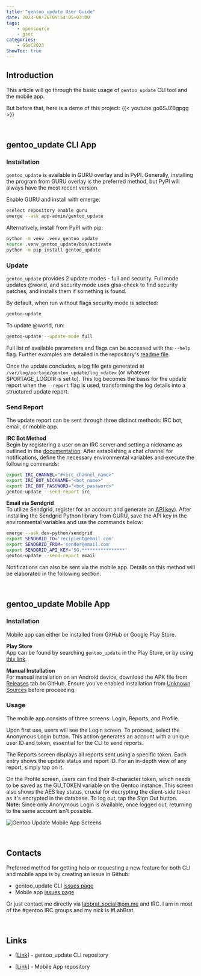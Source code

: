 ```yaml
---
title: "gentoo_update User Guide"
date: 2023-08-26T09:54:05+03:00
tags:
    - opensource
    - gsoc
categories:
    - GSoC2023
ShowToc: true
---
```


## Introduction
This article will go through the basic usage of `gentoo_update` CLI 
tool and the mobile app.  

But before that, here is a demo of this project: {{< youtube go6SJZBgpgg >}}

&nbsp; 

## gentoo_update CLI App
### Installation
`gentoo_update` is available in GURU overlay and in PyPI. 
Generally, installing the program from GURU overlay is the preferred method, 
but PyPI will always have the most recent version.  

Enable GURU and install with emerge:
```bash
eselect repository enable guru
emerge --ask app-admin/gentoo_update
```

Alternatively, install from PyPI with pip:
```bash
python -m venv .venv_gentoo_update
source .venv_gentoo_update/bin/activate
python -m pip install gentoo_update
```

### Update 
`gentoo_update` provides 2 update modes - full and security. Full mode updates @world, 
and security mode uses glsa-check to find security patches, and installs them if something 
is found.  

By default, when run without flags security mode is selected:
```bash
gentoo-update
```

To update @world, run:
```bash
gentoo-update --update-mode full
```

Full list of available parameters and flags can be accessed with the `--help` flag. 
Further examples are detailed in the repository's 
[readme file](https://github.com/Lab-Brat/gentoo_update).  

Once the update concludes, a log file gets generated at 
`/var/log/portage/gentoo_update/log_<date>` (or whatever $PORTAGE_LOGDIR is set to). 
This log becomes the basis for the update report when the `--report` flag is used, 
transforming the log details into a structured update report.  

### Send Report
The update report can be sent through three distinct methods: 
IRC bot, email, or mobile app.

**IRC Bot Method**  
Begin by registering a user on an IRC server and setting a nickname as outlined in the 
[documentation](https://libera.chat/guides/registration). 
After establishing a chat channel for notifications, 
define the necessary environmental variables and execute the following commands:
```bash
export IRC_CHANNEL="#<irc_channel_name>"
export IRC_BOT_NICKNAME="<bot_name>"
export IRC_BOT_PASSWORD="<bot_password>"
gentoo-update --send-report irc
```

**Email via Sendgrid**  
To utilize Sendgrid, register for an account and generate an 
[API key](https://docs.sendgrid.com/ui/account-and-settings/api-keys)). 
After installing the Sendgrid Python library from GURU, 
save the API key in the environmental variables and use the commands below:
```bash
emerge --ask dev-python/sendgrid
export SENDGRID_TO='recipient@email.com'
export SENDGRID_FROM='sender@email.com'
export SENDGRID_API_KEY='SG.****************'
gentoo-update --send-report email
```

Notifications can also be sent via the mobile app. 
Details on this method will be elaborated in the following section.

&nbsp; 

## gentoo_update Mobile App
### Installation
Mobile app can either be installed from GitHub or Google Play Store.  

**Play Store**  
App can be found by searching `gentoo_update` in the Play Store, or by using 
[this link](https://play.google.com/store/apps/details?id=net.labbrat.gentoo_update).


**Manual Installation**  
For manual installation on an Android device, download the APK file from  
[Releases](https://github.com/Lab-Brat/gentoo_update_flutter/releases/tag/1.0.1) 
tab on GitHub. Ensure you've enabled installation from 
[Unknown Sources](https://www.applivery.com/docs/mobile-app-distribution/android-unknown-sources/) 
before proceeding.  

### Usage
The mobile app consists of three screens: Login, Reports, and Profile.

Upon first use, users will see the Login screen. 
To proceed, select the Anonymous Login button. 
This action generates an account with a unique user ID and token, 
essential for the CLI to send reports.  

The Reports screen displays all reports sent using a specific token. 
Each entry shows the update status and report ID. 
For an in-depth view of any report, simply tap on it.  

On the Profile screen, users can find their 8-character token, 
which needs to be saved as the GU_TOKEN variable on the Gentoo instance. 
This screen also shows the AES key status, crucial for decrypting the 
client-side token as it's encrypted in the database. 
To log out, tap the Sign Out button.  
**Note:** Since only Anonymous Login is available, once logged out, 
returning to the same account isn't possible.  

![Gentoo Update Mobile App Screens](/img/gentoo_update_mb_screens.jpg) 

&nbsp; 

## Contacts
Preferred method for getting help or requesting a new feature for both CLI 
and mobile apps is by creating an issue in Github:
* gentoo_update CLI [issues page](https://github.com/Lab-Brat/gentoo_update/issues)
* Mobile app [issues page](https://github.com/Lab-Brat/gentoo_update_flutter/issues)

Or just contact me directly via [labbrat_social@pm.me](mailto:labbrat_social@pm.me) and 
IRC. I am in most of the #gentoo IRC groups and my nick is #LabBrat.  

&nbsp; 

## Links
- [[Link](https://github.com/Lab-Brat/gentoo_update)] - gentoo_update CLI repository
* [[Link](https://github.com/Lab-Brat/gentoo_update_flutter)] - Mobile App repository
